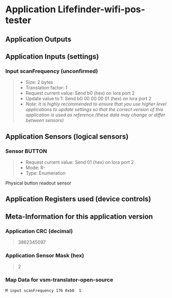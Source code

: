
# Application Lifefinder-wifi-pos-tester


## Application Outputs


## Application Inputs (settings)


### Input scanFrequency (unconfirmed)

> - Size: 2 bytes
> - Translation factor: 1
> - Request current value: Send b0 (hex) on lora port 2
> - Update value to 1: Send b0 00 00 00 01 (hex) on lora port 2
> - *Note: It is highly recommended to ensure that you use higher level applications to update settings so that the correct version of this application is used as reference (these data may change or differ between sensors)*

## Application Sensors (logical sensors)


### Sensor BUTTON

> - Request current value: Send 01 (hex) on lora port 2
> - Mode: R-
> - Type: Enumeration

Physical button readout sensor


## Application Registers used (device controls)


## Meta-Information for this application version



### Application CRC (decimal)

 > 3862345097

### Application Sensor Mask (hex)

 > 2

### Map Data for vsm-translator-open-source

```
M input scanFrequency 176 0xb0  1

```


